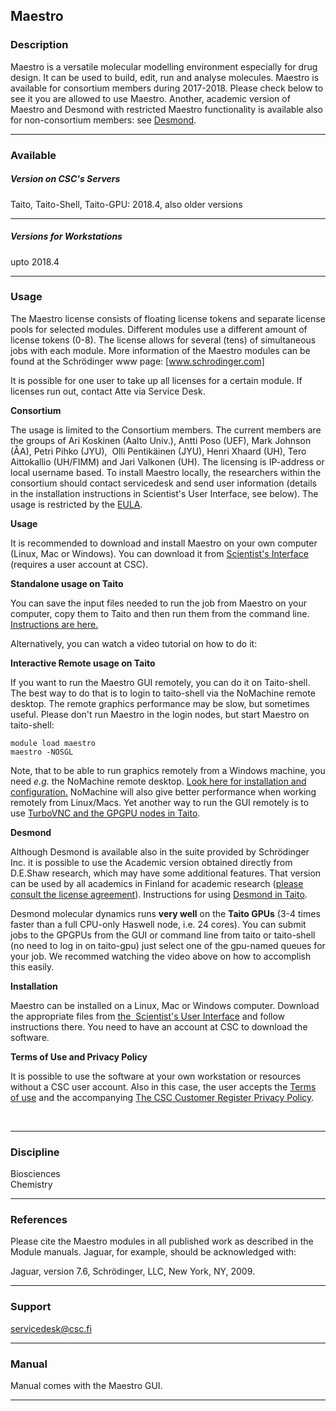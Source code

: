 ## Maestro

### Description

Maestro is a versatile  molecular modelling environment especially for
drug design. It can be used to build, edit, run and analyse molecules.
Maestro is  available for consortium members  during 2017-2018. Please
check  below to  see  it  you are  allowed  to  use Maestro.  Another,
academic  version  of  Maestro  and Desmond  with  restricted  Maestro
functionality  is  available  also  for  non-consortium  members:  see
[Desmond].

------------------------------------------------------------------------

### Available

##### Version on CSC's Servers

Taito, Taito-Shell, Taito-GPU: 2018.4, also older versions

------------------------------------------------------------------------

##### Versions for Workstations

upto 2018.4

------------------------------------------------------------------------

### Usage

The Maestro license  consists of floating license  tokens and separate
license pools for selected modules.  Different modules use a different
amount of license tokens (0-8).  The license allows for several (tens)
of simultaneous jobs with each module. More information of the Maestro
modules    can   be    found    at   the    Schrödinger   www    page:
[www.schrodinger.com]

It is  possible for  one user to  take up all  licenses for  a certain
module. If  licenses run out, contact Atte via Service Desk.

**Consortium**

The usage  is limited to  the Consortium members. The  current members
are the groups  of Ari Koskinen (Aalto Univ.), Antti  Poso (UEF), Mark
Johnson (ÅA), Petri Pihko (JYU),  Olli Pentikäinen (JYU), Henri Xhaard
(UH), Tero Aittokallio (UH/FIMM) and Jari Valkonen (UH). The licensing
is IP-address or local username based. To install Maestro locally, the
researchers within the consortium  should contact servicedesk and send
user  information   (details  in  the  installation   instructions  in
Scientist's User Interface, see below). The usage is restricted by the
[EULA].

**Usage**

It is recommended to download and install Maestro on your own computer
(Linux,  Mac  or  Windows).  You can  download  it  from  [Scientist's
Interface] (requires a user account at CSC).

**Standalone usage on Taito**

You can  save the input  files needed to run  the job from  Maestro on
your computer, copy  them to Taito and then run  them from the command
line.  [Instructions are here.]

Alternatively, you can watch a video tutorial on how to do it:  

**Interactive Remote usage on Taito**

If  you want  to  run the  Maestro  GUI  remotely, you  can  do it  on
Taito-shell. The  best way to do  that is to login  to taito-shell via
the NoMachine remote  desktop. The remote graphics  performance may be
slow,  but sometimes  useful. Please  don't run  Maestro in  the login
nodes, but start Maestro on taito-shell:

    module load maestro
    maestro -NOSGL

Note, that to be able to run graphics remotely from a Windows machine,
you  need  *e.g.*  the  NoMachine   remote  desktop.  [Look  here  for
installation  and  configuration.]  NoMachine will  also  give  better
performance when working remotely from  Linux/Macs. Yet another way to
run  the GUI  remotely is  to  use [TurboVNC  and the  GPGPU nodes  in
Taito].

**Desmond**

Although  Desmond  is   available  also  in  the   suite  provided  by
Schrödinger Inc. it  is possible to use the  Academic version obtained
directly  from  D.E.Shaw  research,  which may  have  some  additional
features. That  version can be  used by  all academics in  Finland for
academic      research      ([please     consult      the      license
agreement]). Instructions for using [Desmond in Taito].

Desmond molecular  dynamics runs **very  well** on the  **Taito GPUs**
(3-4  times  faster  than  a  full  CPU-only  Haswell  node,  i.e.  24
cores). You can submit jobs to the GPGPUs from the GUI or command line
from taito or taito-shell (no need to log in on taito-gpu) just select
one of  the gpu-named queues  for your  job. We recommed  watching the
video above on how to accomplish this easily.

**Installation**

Maestro can be installed on a Linux, Mac or Windows computer. Download
the     appropriate    files     from    [the      Scientist's    User
Interface][Scientist's Interface]  and follow instructions  there. You
need to have an account at CSC to download the software.

**Terms of Use and Privacy Policy**

It  is  possible to  use  the  software  at  your own  workstation  or
resources without  a CSC  user account.  Also in  this case,  the user
accepts  the [Terms  of use]  and the  accompanying [The  CSC Customer
Register Privacy Policy].

 

------------------------------------------------------------------------

### Discipline

Biosciences  
Chemistry  

------------------------------------------------------------------------

### References

Please cite the Maestro modules in  all published work as described in
the Module manuals. Jaguar, for example, should be acknowledged with:

Jaguar, version 7.6, Schrödinger, LLC, New York, NY, 2009.

------------------------------------------------------------------------

### Support

servicedesk@csc.fi

------------------------------------------------------------------------

### Manual

Manual comes with the Maestro GUI.

------------------------------------------------------------------------

  [Desmond]: https://research.csc.fi/-/desmond
  [www.schrodinger.com]: http://www.schrodinger.com/
  [EULA]: http://www.schrodinger.com/salesagreements/20/7/
  [Scientist's Interface]: https://sui.csc.fi
  [Instructions are here.]: https://research.csc.fi/-/maestro-standalone-jobs-on-taito
    "Submitting Maestro jobs from the commandline"
  [Look here for installation and configuration.]: https://research.csc.fi/csc-guide-connecting-the-servers-of-csc#1.3.3
    "Link title"
  [TurboVNC and the GPGPU nodes in Taito]: https://research.csc.fi/taito-gpu-graphics
  [please consult the license agreement]: http://www.deshawresearch.com/downloads/download_desmond.cgi/Desmond_2_License.txt
  [Desmond in Taito]: https://research.csc.fi/software-details?p_p_id=101&p_p_lifecycle=0&p_p_state=maximized&p_p_col_id=column-2&p_p_col_count=1&_101_struts_action=%2Fasset_publisher%2Fview_content&_101_assetEntryId=113505&_101_type=content&_101_urlTitle=running-desmond-jobs-in-taito&redirect=%2F-%2Fmaestro
    "Running Desmond jobs in Taito"
  [Terms of use]: https://research.csc.fi/general-terms-of-use
  [The CSC Customer Register Privacy Policy]: https://www.csc.fi/customer-register-privacy-policy
